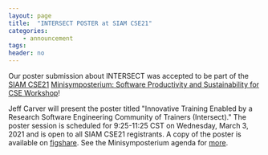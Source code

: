 ```yaml
---
layout: page
title:  "INTERSECT POSTER at SIAM CSE21"
categories:
    - announcement
tags:
header: no
---
```


Our poster submission about INTERSECT was accepted to be part of the [SIAM CSE21](https://www.siam.org/conferences/cm/conference/cse21)
[Minisymposterium: Software Productivity and Sustainability for CSE
Workshop](https://meetings.siam.org/sess/dsp_programsess.cfm?SESSIONCODE=70380)!

<!--more-->

Jeff Carver will present the poster titled "Innovative Training Enabled by a Research Software Engineering Community of Trainers (Intersect)." 
The poster session is scheduled for 9:25-11:25 CST on Wednesday, March 3, 2021 and is open to all SIAM CSE21 registrants.
A copy of the poster is available on [figshare](https://figshare.com/articles/poster/Innovative_Training_Enabled_by_a_Research_Software_Engineering_Community_of_Trainers_INTERSECT_/14042135/1).
See the Minisymposterium agenda for [more](https://meetings.siam.org/sess/dsp_programsess.cfm?SESSIONCODE=70380).
